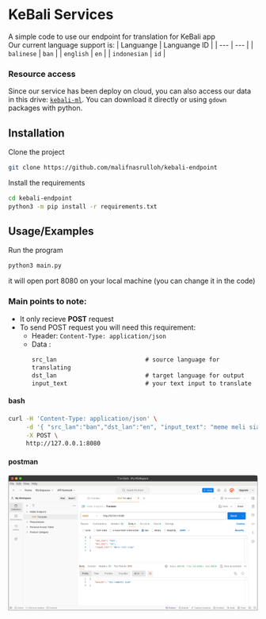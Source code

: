 
# KeBali Services

A simple code to use our endpoint for translation for KeBali app
<br>
Our current language support is:
| Languange | Languange ID |
| --- | --- |
| `balinese` | `ban` |
| `english` | `en` |
| `indonesian` | `id` |

### Resource access
Since our service has been deploy on cloud, you can also access our data in this drive: <a href="https://drive.google.com/drive/folders/1-7YEK1aL3p-bmNJN53VC5VG2ia5ktjT0?usp=drive_link">`kebali-ml`</a>. You can download it directly or using `gdown` packages with python.

## Installation

Clone the project
```bash
git clone https://github.com/malifnasrulloh/kebali-endpoint
```

Install the requirements
```bash
cd kebali-endpoint
python3 -m pip install -r requirements.txt
```
## Usage/Examples

Run the program
```bash
python3 main.py
```
it will open port 8080 on your local machine (you can change it in the code)

### Main points to note:
- It only recieve <b>POST</b> request
- To send POST request you will need this requirement:
    - Header: ``` Content-Type: application/json ```
    - Data :
        ``` 
        src_lan                         # source language for translating
        dst_lan                         # target language for output
        input_text                      # your text input to translate
        ```
        


#### bash
```bash
curl -H 'Content-Type: application/json' \
     -d '{ "src_lan":"ban","dst_lan":"en", "input_text": "meme meli siap"}' \
     -X POST \
     http://127.0.0.1:8080
```
#### postman
<img src="doc/postman.png">
